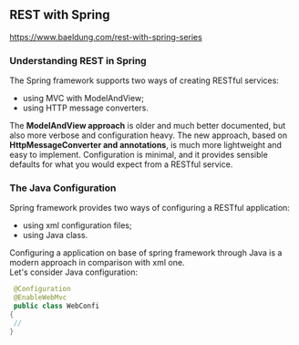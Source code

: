 ## REST with Spring

https://www.baeldung.com/rest-with-spring-series

### Understanding REST in Spring

The Spring framework supports two ways of creating RESTful services:
- using MVC with ModelAndView;
- using HTTP message converters.<br>

The **ModelAndView approach** is older and much better documented, but also more verbose and configuration heavy. 
The new approach, based on **HttpMessageConverter and annotations**, is much more lightweight and easy to implement.
Configuration is minimal, and it provides sensible defaults for what you would expect from a RESTful service.
  
### The Java Configuration
Spring framework provides two ways of configuring a RESTful application:
- using xml configuration files;
- using Java class.<br>

Configuring a application on base of spring framework through Java is a modern approach in comparison with xml one.<br>
Let's consider Java configuration:
```Java
 @Configuration
 @EnableWebMvc
 public class WebConfi
{
 //
}
```

